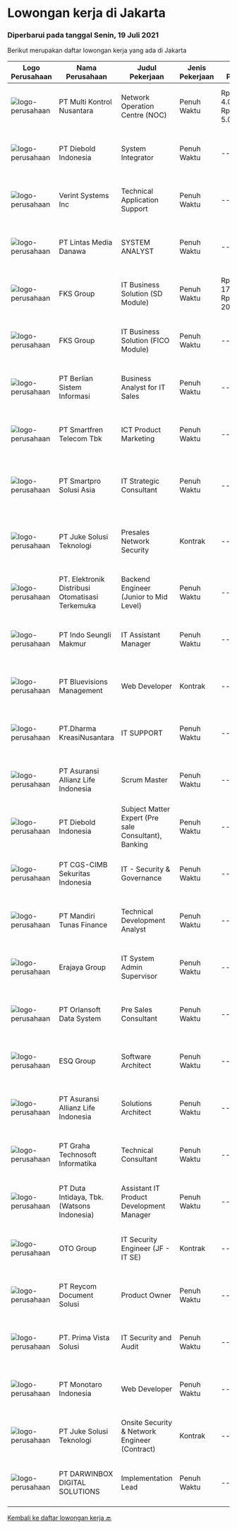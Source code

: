 
  # Lowongan kerja di Jakarta

  ### Diperbarui pada tanggal Senin, 19 Juli 2021

  Berikut merupakan daftar lowongan kerja yang ada di Jakarta

  |Logo Perusahaan | Nama Perusahaan | Judul Pekerjaan | Jenis Pekerjaan | Gaji Pekerjaan | Lokasi | Deskripsi | Tanggal diunggah | Pranala |
  | -------------- | --------------- | --------------- | --------- | --------- | -------------- | ------- | ----------- | ----------- |
  |![logo-perusahaan](https://image-service-cdn.seek.com.au/97f99425aafb067eaa0ea7c301a40a6e69d052aa/ee4dce1061f3f616224767ad58cb2fc751b8d2dc)|PT Multi Kontrol Nusantara|Network Operation Centre (NOC)|Penuh Waktu|Rp. 4.000.000-Rp. 5.000.000|Jakarta Raya|Key Areas of Responsibilities : Managing trouble ticket/inquires, follow up, and provide solutions for second level support Day to day manage triple...|Jumat, 16 Juli 2021|https://www.jobstreet.co.id/id/job/network-operation-centre-noc-3579407?token=0~6971e87c-5eae-42b1-bea6-cbaf888b7f56&sectionRank=1&jobId=jobstreet-id-job-3579407|
|![logo-perusahaan](https://image-service-cdn.seek.com.au/bd55dc86ee01c6adccdc7df161284474c6cd1305/ee4dce1061f3f616224767ad58cb2fc751b8d2dc)|PT Diebold Indonesia|System Integrator|Penuh Waktu|---|Jakarta Raya|Expect more. Connect more. Be more at Diebold Nixdorf.  Our teams automate, digitize, and transform the way more than 75 million people around the...|Minggu, 18 Juli 2021|https://www.jobstreet.co.id/id/job/system-integrator-3575183?token=0~6971e87c-5eae-42b1-bea6-cbaf888b7f56&sectionRank=2&jobId=jobstreet-id-job-3575183|
|![logo-perusahaan](https://image-service-cdn.seek.com.au/58f45857b0cc9927dd4a227cc9191c6df492bded/ee4dce1061f3f616224767ad58cb2fc751b8d2dc)|Verint Systems Inc|Technical Application Support|Penuh Waktu|---|Jakarta Pusat|Job Requirement: A Bachelor Degree in Computer Science or equivalent qualification Experience of working in a technical application support role Have...|Minggu, 18 Juli 2021|https://www.jobstreet.co.id/id/job/technical-application-support-3575294?token=0~6971e87c-5eae-42b1-bea6-cbaf888b7f56&sectionRank=3&jobId=jobstreet-id-job-3575294|
|![logo-perusahaan](https://image-service-cdn.seek.com.au/4cc5b4edd8a09fb41741a122f57ee79a81b9a89e/ee4dce1061f3f616224767ad58cb2fc751b8d2dc)|PT Lintas Media Danawa|SYSTEM ANALYST|Penuh Waktu|---|Jakarta Raya|Kualifikasi Memiliki gelar Magister (S2) Teknologi Informasi Memiliki minimal 5 tahun pengalaman kerja sebagai System Analyst Mempunyai keterampilan...|Minggu, 18 Juli 2021|https://www.jobstreet.co.id/id/job/system-analyst-3575039?token=0~6971e87c-5eae-42b1-bea6-cbaf888b7f56&sectionRank=4&jobId=jobstreet-id-job-3575039|
|![logo-perusahaan](https://image-service-cdn.seek.com.au/c4cb46d144a36e98a90bda6de846331b5ac112c3/ee4dce1061f3f616224767ad58cb2fc751b8d2dc)|FKS Group|IT Business Solution (SD Module)|Penuh Waktu|Rp. 17.000.000-Rp. 20.000.000|Jakarta Raya|Qualifications: Candidate must possess at least Bachelor's Degree in Computer Science/Information Technology or equivalent. At least 5 Year(s) of...|Minggu, 18 Juli 2021|https://www.jobstreet.co.id/id/job/it-business-solution-sd-module-3574788?token=0~6971e87c-5eae-42b1-bea6-cbaf888b7f56&sectionRank=5&jobId=jobstreet-id-job-3574788|
|![logo-perusahaan](https://image-service-cdn.seek.com.au/c4cb46d144a36e98a90bda6de846331b5ac112c3/ee4dce1061f3f616224767ad58cb2fc751b8d2dc)|FKS Group|IT Business Solution (FICO Module)|Penuh Waktu|---|Jakarta Raya|Qualifications: Candidate must possess at least Bachelor's Degree in Computer Science/Information Technology or equivalent. At least 5 Year(s) of...|Minggu, 18 Juli 2021|https://www.jobstreet.co.id/id/job/it-business-solution-fico-module-3574786?token=0~6971e87c-5eae-42b1-bea6-cbaf888b7f56&sectionRank=6&jobId=jobstreet-id-job-3574786|
|![logo-perusahaan](https://image-service-cdn.seek.com.au/ccc0df9110fd5f01c647c290b339361a3aae7efb/ee4dce1061f3f616224767ad58cb2fc751b8d2dc)|PT Berlian Sistem Informasi|Business Analyst for IT Sales|Penuh Waktu|---|Jakarta Timur|Area of ResponsibilityAs Business Relation in managing customer relationship with understanding, defining, and supporting inter-business activities of...|Minggu, 18 Juli 2021|https://www.jobstreet.co.id/id/job/business-analyst-for-it-sales-3580332?token=0~6971e87c-5eae-42b1-bea6-cbaf888b7f56&sectionRank=7&jobId=jobstreet-id-job-3580332|
|![logo-perusahaan](https://image-service-cdn.seek.com.au/c3269725c02398816cf1a7ef712f023c3ef90c81/ee4dce1061f3f616224767ad58cb2fc751b8d2dc)|PT Smartfren Telecom Tbk|ICT Product Marketing|Penuh Waktu|---|Jakarta Raya|Go to market strategy and execution Build product market strategy and vertical alignment Work closely with marcom for Product GTM and plan Define and...|Minggu, 18 Juli 2021|https://www.jobstreet.co.id/id/job/ict-product-marketing-3575419?token=0~6971e87c-5eae-42b1-bea6-cbaf888b7f56&sectionRank=8&jobId=jobstreet-id-job-3575419|
|![logo-perusahaan](https://image-service-cdn.seek.com.au/c19e4b42ca855ef0f5503aedfe155599e7a52921/ee4dce1061f3f616224767ad58cb2fc751b8d2dc)|PT Smartpro Solusi Asia|IT Strategic Consultant|Penuh Waktu|---|Jakarta Raya|Saat ini kami membuka kesempatan bagi talent di bidang IT Strategic dan Tata kelola untuk bergabung bersama kami.Persyaratan: Gelar Sarjana Minimal S1...|Minggu, 18 Juli 2021|https://www.jobstreet.co.id/id/job/it-strategic-consultant-3575340?token=0~6971e87c-5eae-42b1-bea6-cbaf888b7f56&sectionRank=9&jobId=jobstreet-id-job-3575340|
|![logo-perusahaan](https://image-service-cdn.seek.com.au/d35ac5ea00c4425d578be3d79ae0a51787864fee/ee4dce1061f3f616224767ad58cb2fc751b8d2dc)|PT Juke Solusi Teknologi|Presales Network Security|Kontrak|---|Jakarta Pusat|Position Summary:The Solutions Architect is a pre-sales resource that leads the consultative discovery of the client’s business goals, objectives, and...|Minggu, 18 Juli 2021|https://www.jobstreet.co.id/id/job/presales-network-security-3574940?token=0~6971e87c-5eae-42b1-bea6-cbaf888b7f56&sectionRank=10&jobId=jobstreet-id-job-3574940|
|![logo-perusahaan](https://image-service-cdn.seek.com.au/d59584e1532ce80594d5bb1fbf6451990b7bf17b/ee4dce1061f3f616224767ad58cb2fc751b8d2dc)|PT. Elektronik Distribusi Otomatisasi Terkemuka|Backend Engineer (Junior to Mid Level)|Penuh Waktu|---|Bandung|Job Responsibility: Develop features and improvements to the products in a secure, well-tested and performant way Craft code that meets our internal...|Jumat, 16 Juli 2021|https://www.jobstreet.co.id/id/job/backend-engineer-junior-to-mid-level-3573599?token=0~6971e87c-5eae-42b1-bea6-cbaf888b7f56&sectionRank=11&jobId=jobstreet-id-job-3573599|
|![logo-perusahaan](https://image-service-cdn.seek.com.au/611227d72093df61832dfa67065abb11512eeffd/ee4dce1061f3f616224767ad58cb2fc751b8d2dc)|PT Indo Seungli Makmur|IT Assistant Manager|Penuh Waktu|---|Jakarta Raya|Job Description : Review requirements, specifications and technical design documents to provide timely and meaningful feedback Maintain and develop...|Minggu, 18 Juli 2021|https://www.jobstreet.co.id/id/job/it-assistant-manager-3575215?token=0~6971e87c-5eae-42b1-bea6-cbaf888b7f56&sectionRank=12&jobId=jobstreet-id-job-3575215|
|![logo-perusahaan](https://siva.jsstatic.com/id/54365/images/logo/54365_logo_0_84284.jpg)|PT Bluevisions Management|Web Developer|Kontrak|---|Jakarta Raya|We are urgently looking for Web Developer to work in one of our client's project. The position will be based in Jakarta.The Web Developer will be...|Senin, 19 Juli 2021|https://www.jobstreet.co.id/id/job/web-developer-3580481?token=0~6971e87c-5eae-42b1-bea6-cbaf888b7f56&sectionRank=13&jobId=jobstreet-id-job-3580481|
|![logo-perusahaan](https://image-service-cdn.seek.com.au/987d3cba3f1dee69e16cd780f3af8d4db91d7d81/ee4dce1061f3f616224767ad58cb2fc751b8d2dc)|PT.Dharma KreasiNusantara|IT SUPPORT|Penuh Waktu|---|Jakarta Pusat|IT SUPPORTPersyaratan :•	Pendidikan minimal S1•	Jurusan Teknik (Komputer/Telekomunikasi) atau setara.•	Berpengalaman dalam bidang it support / sys...|Sabtu, 17 Juli 2021|https://www.jobstreet.co.id/id/job/it-support-3580207?token=0~6971e87c-5eae-42b1-bea6-cbaf888b7f56&sectionRank=14&jobId=jobstreet-id-job-3580207|
|![logo-perusahaan](https://image-service-cdn.seek.com.au/f8625fec00c8e8aa8de8ad7cc1fba6f15557486c/ee4dce1061f3f616224767ad58cb2fc751b8d2dc)|PT Asuransi Allianz Life Indonesia|Scrum Master|Penuh Waktu|---|Jakarta Raya|Job DescriptionThe scrum master (SM) is job is to work with the Scrum Team and Allianz Life and/or Allianz Utama to increase the transparency of the...|Minggu, 18 Juli 2021|https://www.jobstreet.co.id/id/job/scrum-master-3574906?token=0~6971e87c-5eae-42b1-bea6-cbaf888b7f56&sectionRank=15&jobId=jobstreet-id-job-3574906|
|![logo-perusahaan](https://image-service-cdn.seek.com.au/bd55dc86ee01c6adccdc7df161284474c6cd1305/ee4dce1061f3f616224767ad58cb2fc751b8d2dc)|PT Diebold Indonesia|Subject Matter Expert (Pre sale Consultant), Banking|Penuh Waktu|---|Jakarta Raya|Expect more. Connect more. Be more at Diebold Nixdorf.  Our teams automate, digitize, and transform the way more than 75 million people around the...|Sabtu, 17 Juli 2021|https://www.jobstreet.co.id/id/job/subject-matter-expert-pre-sale-consultant-banking-3574142?token=0~6971e87c-5eae-42b1-bea6-cbaf888b7f56&sectionRank=16&jobId=jobstreet-id-job-3574142|
|![logo-perusahaan](https://image-service-cdn.seek.com.au/115b1409e06d4790f1a2e871e1f9c27a7b6ca5b1/ee4dce1061f3f616224767ad58cb2fc751b8d2dc)|PT CGS-CIMB Sekuritas Indonesia|IT - Security & Governance|Penuh Waktu|---|Jakarta Raya|Responsibilities: Review and enforce group security policies, standards, processes, procedures. Review and identifiy security risks of proposed and...|Sabtu, 17 Juli 2021|https://www.jobstreet.co.id/id/job/it-security-governance-3574260?token=0~6971e87c-5eae-42b1-bea6-cbaf888b7f56&sectionRank=17&jobId=jobstreet-id-job-3574260|
|![logo-perusahaan](https://image-service-cdn.seek.com.au/071dfcbc15000498b9a710b43185662ad40d25fb/ee4dce1061f3f616224767ad58cb2fc751b8d2dc)|PT Mandiri Tunas Finance|Technical Development Analyst|Penuh Waktu|---|Jakarta Pusat|Kualifikasi : Usia maksimal 35 tahun Memiliki pengalaman bekerja dibidang yang sama minimal 3 Tahun Memiliki pengalamaan mengembangkan aplikasi...|Minggu, 18 Juli 2021|https://www.jobstreet.co.id/id/job/technical-development-analyst-3580414?token=0~6971e87c-5eae-42b1-bea6-cbaf888b7f56&sectionRank=18&jobId=jobstreet-id-job-3580414|
|![logo-perusahaan](https://image-service-cdn.seek.com.au/56d5696feeb56f2ae7f9f5051a939bb3f72043e6/ee4dce1061f3f616224767ad58cb2fc751b8d2dc)|Erajaya Group|IT System Admin Supervisor|Penuh Waktu|---|Jakarta Raya|Job Responsibilities:  Installing, configuring and maintain servers and networks; Overseeing system performance and troubleshooting issues; Creating a...|Sabtu, 17 Juli 2021|https://www.jobstreet.co.id/id/job/it-system-admin-supervisor-3580277?token=0~6971e87c-5eae-42b1-bea6-cbaf888b7f56&sectionRank=19&jobId=jobstreet-id-job-3580277|
|![logo-perusahaan](https://image-service-cdn.seek.com.au/a4b7314bc64b1e8b1ea0cb6439f456cb457c8381/ee4dce1061f3f616224767ad58cb2fc751b8d2dc)|PT Orlansoft Data System|Pre Sales Consultant|Penuh Waktu|---|Jakarta Raya|Deskripsi Pekerjaan : Melakukan assesment atas bisnis proses yang sedang berjalan. Menganalisa requirement dari bisnis proses Mendesign usulan bisnis...|Sabtu, 17 Juli 2021|https://www.jobstreet.co.id/id/job/pre-sales-consultant-3570252?token=0~6971e87c-5eae-42b1-bea6-cbaf888b7f56&sectionRank=20&jobId=jobstreet-id-job-3570252|
|![logo-perusahaan](https://image-service-cdn.seek.com.au/4dcc364d09fe6323a531db8bbbb01ace290ffbab/ee4dce1061f3f616224767ad58cb2fc751b8d2dc)|ESQ Group|Software Architect|Penuh Waktu|---|Jakarta Raya|Software ArchitectDescriptionWe are looking for an experienced Software Architect to make intuitive high level decisions for software development. You...|Sabtu, 17 Juli 2021|https://www.jobstreet.co.id/id/job/software-architect-3574588?token=0~6971e87c-5eae-42b1-bea6-cbaf888b7f56&sectionRank=21&jobId=jobstreet-id-job-3574588|
|![logo-perusahaan](https://image-service-cdn.seek.com.au/f8625fec00c8e8aa8de8ad7cc1fba6f15557486c/ee4dce1061f3f616224767ad58cb2fc751b8d2dc)|PT Asuransi Allianz Life Indonesia|Solutions Architect|Penuh Waktu|---|Jakarta Raya|Job Description Participate in designing applications in multiple system environments. Combine multiple technologies to provide alternative physical...|Minggu, 18 Juli 2021|https://www.jobstreet.co.id/id/job/solutions-architect-3574894?token=0~6971e87c-5eae-42b1-bea6-cbaf888b7f56&sectionRank=22&jobId=jobstreet-id-job-3574894|
|![logo-perusahaan](https://image-service-cdn.seek.com.au/c90e77767e89e8653e047260fd8d19524840de10/ee4dce1061f3f616224767ad58cb2fc751b8d2dc)|PT Graha Technosoft Informatika|Technical Consultant|Penuh Waktu|---|Jakarta Barat|Responsibility : Implement, and document all aspects of development work as assigned Play a significant role in all aspects of solution design,...|Sabtu, 17 Juli 2021|https://www.jobstreet.co.id/id/job/technical-consultant-3574521?token=0~6971e87c-5eae-42b1-bea6-cbaf888b7f56&sectionRank=23&jobId=jobstreet-id-job-3574521|
|![logo-perusahaan](https://image-service-cdn.seek.com.au/037e758bf456d23b91abd1c681e12ce5a33a3dc3/ee4dce1061f3f616224767ad58cb2fc751b8d2dc)|PT Duta Intidaya, Tbk. (Watsons Indonesia)|Assistant IT Product Development Manager|Penuh Waktu|---|Jakarta Selatan|Plans and governs the end-to-end portfolio of IT projects throughout the lifecycle of request intake, prioritization, decision, delivery, and go-live...|Jumat, 16 Juli 2021|https://www.jobstreet.co.id/id/job/assistant-it-product-development-manager-3579594?token=0~6971e87c-5eae-42b1-bea6-cbaf888b7f56&sectionRank=24&jobId=jobstreet-id-job-3579594|
|![logo-perusahaan](https://image-service-cdn.seek.com.au/77d81cdb1c2b0e49b3e327366ca0068db04c4af1/ee4dce1061f3f616224767ad58cb2fc751b8d2dc)|OTO Group|IT Security Engineer (JF - IT SE)|Kontrak|---|Jakarta Raya|Lingkup pekerjaan: Merencanakan, memelihara dan mengembangkan sistem Network security di lingkungan perusahaan Menyediakan, memelihara dan...|Minggu, 18 Juli 2021|https://www.jobstreet.co.id/id/job/it-security-engineer-jf-it-se-3575165?token=0~6971e87c-5eae-42b1-bea6-cbaf888b7f56&sectionRank=25&jobId=jobstreet-id-job-3575165|
|![logo-perusahaan](https://image-service-cdn.seek.com.au/ecf6d71f6299b6febdc8e2a576a705f0519ee0ee/ee4dce1061f3f616224767ad58cb2fc751b8d2dc)|PT Reycom Document Solusi|Product Owner|Penuh Waktu|---|Jakarta Pusat|Qualification: Candidate must possess at least a Bachelor's Degree in Engineering (Computer/Telecommunication), Computer Science/Information...|Minggu, 18 Juli 2021|https://www.jobstreet.co.id/id/job/product-owner-3571015?token=0~6971e87c-5eae-42b1-bea6-cbaf888b7f56&sectionRank=26&jobId=jobstreet-id-job-3571015|
|![logo-perusahaan](https://image-service-cdn.seek.com.au/ce4b80847a582947f0cb762395d3cc8ea205435a/ee4dce1061f3f616224767ad58cb2fc751b8d2dc)|PT. Prima Vista Solusi|IT Security and Audit|Penuh Waktu|---|Jakarta Raya|Job Description Provide threat and vulnerability analysis as well as security advisory services Analyze and respond timely to software and hardware...|Minggu, 18 Juli 2021|https://www.jobstreet.co.id/id/job/it-security-and-audit-3575060?token=0~6971e87c-5eae-42b1-bea6-cbaf888b7f56&sectionRank=27&jobId=jobstreet-id-job-3575060|
|![logo-perusahaan](https://image-service-cdn.seek.com.au/359862728cba9b7620238e932b4a1e4ddc93c836/ee4dce1061f3f616224767ad58cb2fc751b8d2dc)|PT Monotaro Indonesia|Web Developer|Penuh Waktu|---|Jakarta Pusat|The Web Developer will develop and maintain our E-Commerce website to satisfy customer experience. You will be responsible for implementing visual...|Sabtu, 17 Juli 2021|https://www.jobstreet.co.id/id/job/web-developer-3570500?token=0~6971e87c-5eae-42b1-bea6-cbaf888b7f56&sectionRank=28&jobId=jobstreet-id-job-3570500|
|![logo-perusahaan](https://image-service-cdn.seek.com.au/d35ac5ea00c4425d578be3d79ae0a51787864fee/ee4dce1061f3f616224767ad58cb2fc751b8d2dc)|PT Juke Solusi Teknologi|Onsite Security & Network Engineer (Contract)|Kontrak|---|Jakarta Pusat|If you are a talented person and have a passion in Security &amp; Network solution,we are seeking an experienced in Implementation of Load Balance and...|Minggu, 18 Juli 2021|https://www.jobstreet.co.id/id/job/onsite-security-network-engineer-contract-3574939?token=0~6971e87c-5eae-42b1-bea6-cbaf888b7f56&sectionRank=29&jobId=jobstreet-id-job-3574939|
|![logo-perusahaan](https://image-service-cdn.seek.com.au/65edaab7547f6999f8a5d0829af93894d5657707/ee4dce1061f3f616224767ad58cb2fc751b8d2dc)|PT  DARWINBOX DIGITAL SOLUTIONS|Implementation Lead|Penuh Waktu|---|Jakarta Raya|Roles and Responsibilities ➔ Manage a team of Implementation Consultants and a portfolio of projects assigned to them and ensure their successful and...|Sabtu, 17 Juli 2021|https://www.jobstreet.co.id/id/job/implementation-lead-3574237?token=0~6971e87c-5eae-42b1-bea6-cbaf888b7f56&sectionRank=30&jobId=jobstreet-id-job-3574237|


  [Kembali ke daftar lowongan kerja 🔙](../README.md#daftar-lowongan-kerja)
  